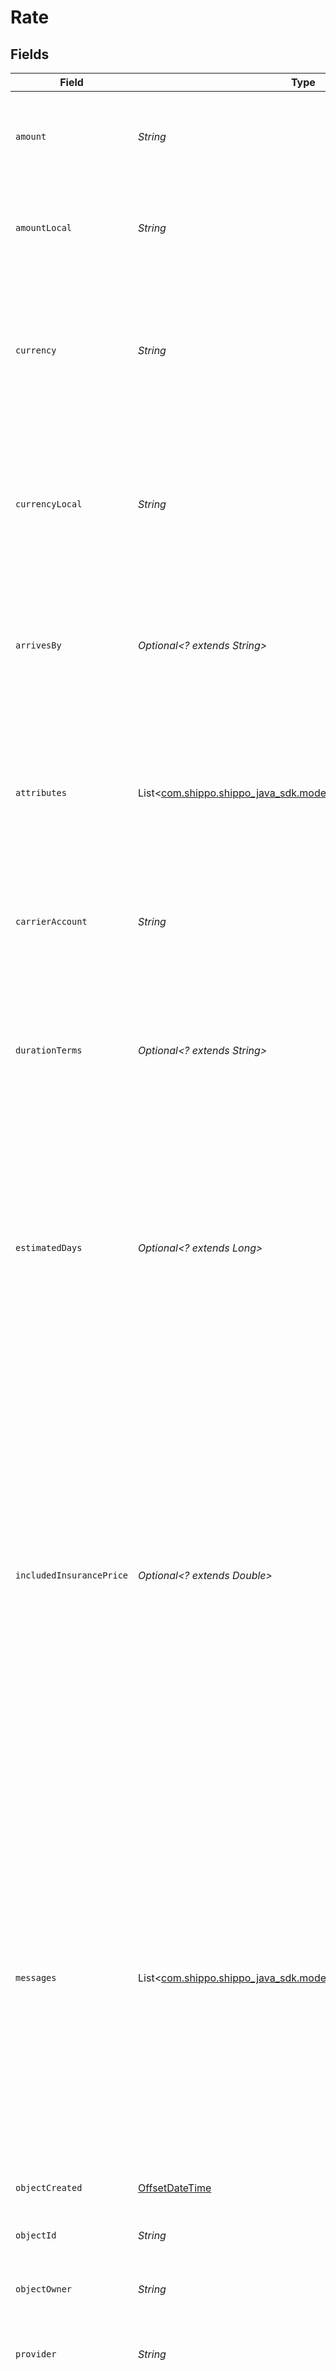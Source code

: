 # Rate


## Fields

| Field                                                                                                                                                                                                                                                                                                                                                                                                                               | Type                                                                                                                                                                                                                                                                                                                                                                                                                                | Required                                                                                                                                                                                                                                                                                                                                                                                                                            | Description                                                                                                                                                                                                                                                                                                                                                                                                                         | Example                                                                                                                                                                                                                                                                                                                                                                                                                             |
| ----------------------------------------------------------------------------------------------------------------------------------------------------------------------------------------------------------------------------------------------------------------------------------------------------------------------------------------------------------------------------------------------------------------------------------- | ----------------------------------------------------------------------------------------------------------------------------------------------------------------------------------------------------------------------------------------------------------------------------------------------------------------------------------------------------------------------------------------------------------------------------------- | ----------------------------------------------------------------------------------------------------------------------------------------------------------------------------------------------------------------------------------------------------------------------------------------------------------------------------------------------------------------------------------------------------------------------------------- | ----------------------------------------------------------------------------------------------------------------------------------------------------------------------------------------------------------------------------------------------------------------------------------------------------------------------------------------------------------------------------------------------------------------------------------- | ----------------------------------------------------------------------------------------------------------------------------------------------------------------------------------------------------------------------------------------------------------------------------------------------------------------------------------------------------------------------------------------------------------------------------------- |
| `amount`                                                                                                                                                                                                                                                                                                                                                                                                                            | *String*                                                                                                                                                                                                                                                                                                                                                                                                                            | :heavy_check_mark:                                                                                                                                                                                                                                                                                                                                                                                                                  | Final Rate price, expressed in the currency used in the sender's country.                                                                                                                                                                                                                                                                                                                                                           | 5.5                                                                                                                                                                                                                                                                                                                                                                                                                                 |
| `amountLocal`                                                                                                                                                                                                                                                                                                                                                                                                                       | *String*                                                                                                                                                                                                                                                                                                                                                                                                                            | :heavy_check_mark:                                                                                                                                                                                                                                                                                                                                                                                                                  | Final Rate price, expressed in the currency used in the recipient's country.                                                                                                                                                                                                                                                                                                                                                        | 5.5                                                                                                                                                                                                                                                                                                                                                                                                                                 |
| `currency`                                                                                                                                                                                                                                                                                                                                                                                                                          | *String*                                                                                                                                                                                                                                                                                                                                                                                                                            | :heavy_check_mark:                                                                                                                                                                                                                                                                                                                                                                                                                  | Currency used in the sender's country, refers to `amount`. <br/>The <a href="http://www.xe.com/iso4217.php">official ISO 4217</a> currency codes are used, e.g. `USD` or `EUR`.                                                                                                                                                                                                                                                     | USD                                                                                                                                                                                                                                                                                                                                                                                                                                 |
| `currencyLocal`                                                                                                                                                                                                                                                                                                                                                                                                                     | *String*                                                                                                                                                                                                                                                                                                                                                                                                                            | :heavy_check_mark:                                                                                                                                                                                                                                                                                                                                                                                                                  | Currency used in the recipient's country, refers to `amount_local`. <br/>The <a href="http://www.xe.com/iso4217.php">official ISO 4217</a> currency codes are used, e.g. `USD` or "EUR".                                                                                                                                                                                                                                            | USD                                                                                                                                                                                                                                                                                                                                                                                                                                 |
| `arrivesBy`                                                                                                                                                                                                                                                                                                                                                                                                                         | *Optional<? extends String>*                                                                                                                                                                                                                                                                                                                                                                                                        | :heavy_minus_sign:                                                                                                                                                                                                                                                                                                                                                                                                                  | Predicted time the carrier will deliver the package in the destination's local time zone. In the format `HH:MM:SS`.                                                                                                                                                                                                                                                                                                                 | 08:30:00                                                                                                                                                                                                                                                                                                                                                                                                                            |
| `attributes`                                                                                                                                                                                                                                                                                                                                                                                                                        | List<[com.shippo.shippo_java_sdk.models.components.Attributes](../../models/components/Attributes.md)>                                                                                                                                                                                                                                                                                                                              | :heavy_check_mark:                                                                                                                                                                                                                                                                                                                                                                                                                  | An array containing specific attributes of this Rate in context of the entire shipment. <br/>Attributes can be assigned `CHEAPEST`, `FASTEST`, or `BESTVALUE`.                                                                                                                                                                                                                                                                      |                                                                                                                                                                                                                                                                                                                                                                                                                                     |
| `carrierAccount`                                                                                                                                                                                                                                                                                                                                                                                                                    | *String*                                                                                                                                                                                                                                                                                                                                                                                                                            | :heavy_check_mark:                                                                                                                                                                                                                                                                                                                                                                                                                  | Object ID of the carrier account that has been used to retrieve the rate.                                                                                                                                                                                                                                                                                                                                                           | 078870331023437cb917f5187429b093                                                                                                                                                                                                                                                                                                                                                                                                    |
| `durationTerms`                                                                                                                                                                                                                                                                                                                                                                                                                     | *Optional<? extends String>*                                                                                                                                                                                                                                                                                                                                                                                                        | :heavy_minus_sign:                                                                                                                                                                                                                                                                                                                                                                                                                  | Further clarification of the transit times. <br/>Often, this includes notes that the transit time as given in "days" is only an average, not a guaranteed time.                                                                                                                                                                                                                                                                     | Delivery in 1 to 3 business days                                                                                                                                                                                                                                                                                                                                                                                                    |
| `estimatedDays`                                                                                                                                                                                                                                                                                                                                                                                                                     | *Optional<? extends Long>*                                                                                                                                                                                                                                                                                                                                                                                                          | :heavy_minus_sign:                                                                                                                                                                                                                                                                                                                                                                                                                  | Estimated transit time (duration) in days of the Parcel at the given servicelevel. <br/>Please note that this is not binding, but only an average value as given by the provider. <br/>Shippo is not able to guarantee any transit times.                                                                                                                                                                                           | 2                                                                                                                                                                                                                                                                                                                                                                                                                                   |
| `includedInsurancePrice`                                                                                                                                                                                                                                                                                                                                                                                                            | *Optional<? extends Double>*                                                                                                                                                                                                                                                                                                                                                                                                        | :heavy_minus_sign:                                                                                                                                                                                                                                                                                                                                                                                                                  | Cost to the user to insure the Rate for the requested amount of coverage, if insurance coverage was requested. <br/>Expressed in the currency used in the sender's country. Will be null if no insurance coverage was requested, or if insurance is requested from a non-standard insurance provider. <br/>Please note this price is already included in the `amount` and `amount_local` fields on the Rate. Do not add this field to them. | 1.05                                                                                                                                                                                                                                                                                                                                                                                                                                |
| `messages`                                                                                                                                                                                                                                                                                                                                                                                                                          | List<[com.shippo.shippo_java_sdk.models.components.RateMessage](../../models/components/RateMessage.md)>                                                                                                                                                                                                                                                                                                                            | :heavy_minus_sign:                                                                                                                                                                                                                                                                                                                                                                                                                  | An array containing elements of the following schema: <br><br/>`source`(string): the name of the carrier sending the message. <br><br/>`code` (string): carrier specific identifier code for the corresponding message (not always available).<br><br/>`text` (string): a publishable message containing further information (not always available).                                                                                |                                                                                                                                                                                                                                                                                                                                                                                                                                     |
| `objectCreated`                                                                                                                                                                                                                                                                                                                                                                                                                     | [OffsetDateTime](https://docs.oracle.com/javase/8/docs/api/java/time/OffsetDateTime.html)                                                                                                                                                                                                                                                                                                                                           | :heavy_check_mark:                                                                                                                                                                                                                                                                                                                                                                                                                  | Date and time of Rate creation.                                                                                                                                                                                                                                                                                                                                                                                                     |                                                                                                                                                                                                                                                                                                                                                                                                                                     |
| `objectId`                                                                                                                                                                                                                                                                                                                                                                                                                          | *String*                                                                                                                                                                                                                                                                                                                                                                                                                            | :heavy_check_mark:                                                                                                                                                                                                                                                                                                                                                                                                                  | Unique identifier of the given Rate object.                                                                                                                                                                                                                                                                                                                                                                                         | adcfdddf8ec64b84ad22772bce3ea37a                                                                                                                                                                                                                                                                                                                                                                                                    |
| `objectOwner`                                                                                                                                                                                                                                                                                                                                                                                                                       | *String*                                                                                                                                                                                                                                                                                                                                                                                                                            | :heavy_check_mark:                                                                                                                                                                                                                                                                                                                                                                                                                  | Username of the user who created the rate object.                                                                                                                                                                                                                                                                                                                                                                                   | pp@gmail.com                                                                                                                                                                                                                                                                                                                                                                                                                        |
| `provider`                                                                                                                                                                                                                                                                                                                                                                                                                          | *String*                                                                                                                                                                                                                                                                                                                                                                                                                            | :heavy_check_mark:                                                                                                                                                                                                                                                                                                                                                                                                                  | Carrier offering the rate, e.g., `FedEx` or `Deutsche Post DHL`.                                                                                                                                                                                                                                                                                                                                                                    | USPS                                                                                                                                                                                                                                                                                                                                                                                                                                |
| `providerImage75`                                                                                                                                                                                                                                                                                                                                                                                                                   | *Optional<? extends String>*                                                                                                                                                                                                                                                                                                                                                                                                        | :heavy_minus_sign:                                                                                                                                                                                                                                                                                                                                                                                                                  | URL to the provider logo with max. dimensions of 75*75px. <br/>Please refer to the provider's Logo Usage Guidelines before using the logo.                                                                                                                                                                                                                                                                                          | https://cdn2.goshippo.com/providers/75/USPS.png                                                                                                                                                                                                                                                                                                                                                                                     |
| `providerImage200`                                                                                                                                                                                                                                                                                                                                                                                                                  | *Optional<? extends String>*                                                                                                                                                                                                                                                                                                                                                                                                        | :heavy_minus_sign:                                                                                                                                                                                                                                                                                                                                                                                                                  | URL to the provider logo with max. dimensions of 200*200px. <br/>Please refer to the provider's Logo Usage Guidelines before using the logo.                                                                                                                                                                                                                                                                                        | https://cdn2.goshippo.com/providers/200/USPS.png                                                                                                                                                                                                                                                                                                                                                                                    |
| `servicelevel`                                                                                                                                                                                                                                                                                                                                                                                                                      | [com.shippo.shippo_java_sdk.models.components.ServiceLevel](../../models/components/ServiceLevel.md)                                                                                                                                                                                                                                                                                                                                | :heavy_check_mark:                                                                                                                                                                                                                                                                                                                                                                                                                  | Contains details regarding the service level for the given rate.                                                                                                                                                                                                                                                                                                                                                                    |                                                                                                                                                                                                                                                                                                                                                                                                                                     |
| `shipment`                                                                                                                                                                                                                                                                                                                                                                                                                          | *String*                                                                                                                                                                                                                                                                                                                                                                                                                            | :heavy_check_mark:                                                                                                                                                                                                                                                                                                                                                                                                                  | N/A                                                                                                                                                                                                                                                                                                                                                                                                                                 | adcfdddf8ec64b84ad22772bce3ea37a                                                                                                                                                                                                                                                                                                                                                                                                    |
| `test`                                                                                                                                                                                                                                                                                                                                                                                                                              | *Optional<? extends Boolean>*                                                                                                                                                                                                                                                                                                                                                                                                       | :heavy_minus_sign:                                                                                                                                                                                                                                                                                                                                                                                                                  | Indicates whether the object has been created in test mode.                                                                                                                                                                                                                                                                                                                                                                         |                                                                                                                                                                                                                                                                                                                                                                                                                                     |
| `zone`                                                                                                                                                                                                                                                                                                                                                                                                                              | *Optional<? extends String>*                                                                                                                                                                                                                                                                                                                                                                                                        | :heavy_minus_sign:                                                                                                                                                                                                                                                                                                                                                                                                                  | The parcel's transit zone token. These tokens can vary depending on the provider.                                                                                                                                                                                                                                                                                                                                                   | 1                                                                                                                                                                                                                                                                                                                                                                                                                                   |